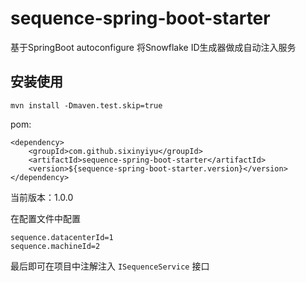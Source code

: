 # sequence-spring-boot-starter

基于SpringBoot autoconfigure 将Snowflake ID生成器做成自动注入服务

## 安装使用

```
mvn install -Dmaven.test.skip=true
```

pom:

```
<dependency>
    <groupId>com.github.sixinyiyu</groupId>
	<artifactId>sequence-spring-boot-starter</artifactId>
    <version>${sequence-spring-boot-starter.version}</version>
</dependency>
```

当前版本：1.0.0

在配置文件中配置

```
sequence.datacenterId=1
sequence.machineId=2
```

最后即可在项目中注解注入 ```ISequenceService``` 接口